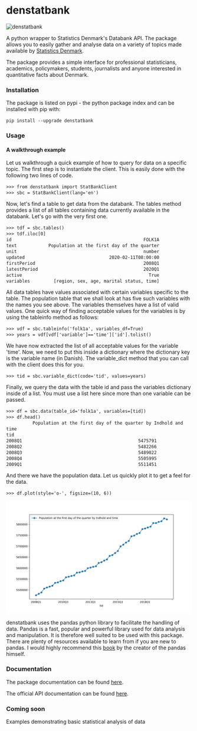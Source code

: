 # denstatbank
![denstatbank](https://github.com/gmohandas/denstatbank/workflows/denstatbank/badge.svg)

A python wrapper to Statistics Denmark's Databank API.
The package allows you to easily gather and analyse data on a variety of 
topics made available by [Statistics Denmark](https://www.dst.dk/en).

The package provides a simple interface for professional statisticians, 
academics, policymakers, students, journalists and anyone interested in 
quantitative facts about Denmark.


### Installation

The package is listed on pypi - the python package index and 
can be installed with pip with:
```
pip install --upgrade denstatbank
```

### Usage

#### A walkthrough example

Let us walkthrough a quick example of how to query for data on a specific
topic. The first step is to instantiate the client. This is easily done with 
the following two lines of code. 

```
>>> from denstatbank import StatBankClient
>>> sbc = StatBankClient(lang='en')
```

Now, let's find a table to get data from the databank. The tables method provides
a list of all tables containing data currently available in the databank.
Let's go with the very first one.

```
>>> tdf = sbc.tables()
>>> tdf.iloc[0]
id                                                  FOLK1A
text            Population at the first day of the quarter
unit                                                number
updated                                2020-02-11T08:00:00
firstPeriod                                         2008Q1
latestPeriod                                        2020Q1
active                                                True
variables         [region, sex, age, marital status, time]
```

All data tables have values associated with certain variables specific
to the table. The population table that we shall look at has five such
variables with the names you see above.
The variables themselves have a list of valid values. One quick way of
finding acceptable values for the variables is by using the tableinfo
method as follows:

```
>>> vdf = sbc.tableinfo('folk1a', variables_df=True)
>>> years = vdf[vdf['variable']=='time']['id'].tolist()
```

We have now extracted the list of all acceptable values for the variable 'time'.
Now, we need to put this inside a dictionary where the dictionary key
is the variable name (in Danish). The variable_dict method that you can
call with the client does this for you.

```
>>> tid = sbc.variable_dict(code='tid', values=years)
```

Finally, we query the data with the table id and pass the variables
dictionary inside of a list. You must use a list here since more than
one variable can be passed. 

```
>>> df = sbc.data(table_id='folk1a', variables=[tid])
>>> df.head()
          Population at the first day of the quarter by Indhold and time
tid                                                                   
2008Q1                                            5475791             
2008Q2                                            5482266             
2008Q3                                            5489022             
2008Q4                                            5505995             
2009Q1                                            5511451
```

And there we have the population data. Let us quickly plot it to get a feel
for the data.

```
>>> df.plot(style='o-', figsize=(10, 6))
```
<img src="images/folk1a.jpg" width="600">

denstatbank uses the pandas python library to facilitate the handling of 
data. Pandas is a fast, popular and powerful library used for data analysis and
manipulation. It is therefore well suited to be used with this package. 
There are plenty of resources available to learn from if you are new to pandas.
I would highly recommend this [book](https://wesmckinney.com/pages/book.html) 
by the creator of the pandas himself.


### Documentation

The package documentation can be found [here](https://denstatbank.readthedocs.io/en/latest/).

The official API documentation can be found [here](https://www.dst.dk/en/Statistik/statistikbanken/api).

### Coming soon

Examples demonstrating basic statistical analysis of data
